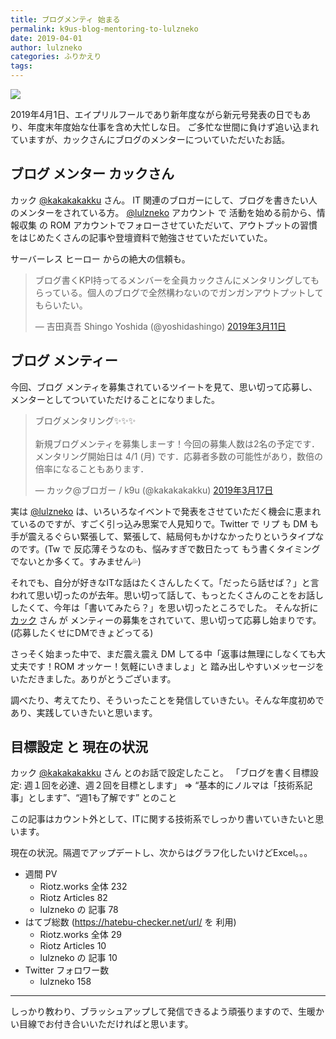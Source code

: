 ```yaml
---
title: ブログメンティ 始まる
permalink: k9us-blog-mentoring-to-lulzneko
date: 2019-04-01
author: lulzneko
categories: ふりかえり
tags:
---
```


![](/articles/assets/lulzneko/seminar/blog-mentor/mentor.jpg)

2019年4月1日、エイプリルフールであり新年度ながら新元号発表の日でもあり、年度末年度始な仕事を含め大忙しな日。
ご多忙な世間に負けず追い込まれていますが、カックさんにブログのメンターについていただいたお話。


## ブログ メンター カックさん
カック [@kakakakakku](https://twitter.com/kakakakakku) さん。
IT 関連のブロガーにして、ブログを書きたい人のメンターをされている方。
[@lulzneko](https://twitter.com/lulzneko) アカウント で 活動を始める前から、情報収集 の ROM アカウントでフォローさせていただいて、アウトプットの習慣をはじめたくさんの記事や登壇資料で勉強させていただいていた。

サーバーレス ヒーロー からの絶大の信頼も。
<blockquote class="twitter-tweet" data-lang="ja"><p lang="ja" dir="ltr">ブログ書くKPI持ってるメンバーを全員カックさんにメンタリングしてもらっている。個人のブログで全然構わないのでガンガンアウトプットしてもらいたい。</p>&mdash; 吉田真吾 Shingo Yoshida (@yoshidashingo) <a href="https://twitter.com/yoshidashingo/status/1104962625383817216?ref_src=twsrc%5Etfw">2019年3月11日</a></blockquote>
<script async src="https://platform.twitter.com/widgets.js" charset="utf-8"></script>


## ブログ メンティー
今回、ブログ メンティを募集されているツイートを見て、思い切って応募し、メンターとしてついていただけることになりました。
<blockquote class="twitter-tweet" data-lang="ja"><p lang="ja" dir="ltr">ブログメンタリング✨✨✨<br><br>新規ブログメンティを募集しまーす！今回の募集人数は2名の予定です．メンタリング開始日は 4/1 (月) です．応募者多数の可能性があり，数倍の倍率になることもあります．</p>&mdash; カック@ブロガー / k9u (@kakakakakku) <a href="https://twitter.com/kakakakakku/status/1107416386328887296?ref_src=twsrc%5Etfw">2019年3月17日</a></blockquote>
<script async src="https://platform.twitter.com/widgets.js" charset="utf-8"></script>

実は [@lulzneko](https://twitter.com/lulzneko) は、いろいろなイベントで発表をさせていただく機会に恵まれているのですが、すごく引っ込み思案で人見知りで。Twitter で リプ も DM も 手が震えるぐらい緊張して、緊張して、結局何もかけなかったりというタイプなのです。(Tw で 反応薄そうなのも、悩みすぎで数日たって もう書くタイミングでないとか多くて。すみません💦)

それでも、自分が好きなITな話はたくさんしたくて。「だったら話せば？」と言われて思い切ったのが去年。思い切って話して、もっとたくさんのことをお話ししたくて、今年は「書いてみたら？」を思い切ったところでした。
そんな折に [カック](https://twitter.com/kakakakakku) さん が メンティーの募集をされていて、思い切って応募し始まりです。(応募したくせにDMできょどってる)

さっそく始まった中で、まだ震え震え DM してる中「返事は無理にしなくても大丈夫です！ROM オッケー！気軽にいきましょ」と 踏み出しやすいメッセージをいただきました。ありがとうございます。

調べたり、考えてたり、そういったことを発信していきたい。そんな年度初めであり、実践していきたいと思います。


## 目標設定 と 現在の状況
カック [@kakakakakku](https://twitter.com/kakakakakku) さん とのお話で設定したこと。
「ブログを書く目標設定: 週１回を必達、週２回を目標とします」
⇒ “基本的にノルマは「技術系記事」とします”、“週1も了解です” とのこと

この記事はカウント外として、ITに関する技術系でしっかり書いていきたいと思います。

現在の状況。隔週でアップデートし、次からはグラフ化したいけどExcel。。。
- 週間 PV
   - Riotz.works 全体 232
   - Riotz Articles    82
   - lulzneko の 記事  78
- はてブ総数 (https://hatebu-checker.net/url/  を 利用)
   - Riotz.works 全体  29
   - Riotz Articles    10
   - lulzneko の 記事  10
- Twitter フォロワー数
  -  lulzneko         158


----

しっかり教わり、ブラッシュアップして発信できるよう頑張りますので、生暖かい目線でお付き合いいただければと思います。
